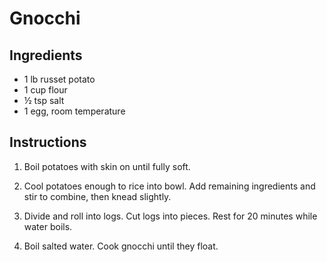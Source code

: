 # Gnocchi

## Ingredients

 - 1 lb russet potato
 - 1 cup flour
 - ½ tsp salt
 - 1 egg, room temperature

## Instructions

 1. Boil potatoes with skin on until fully soft.

 2. Cool potatoes enough to rice into bowl. Add remaining ingredients and
    stir to combine, then knead slightly.

 3. Divide and roll into logs. Cut logs into pieces. Rest for 20 minutes while
    water boils.

 4. Boil salted water. Cook gnocchi until they float.
